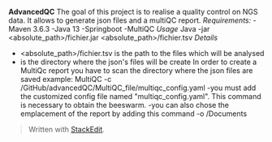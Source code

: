 **AdvancedQC**
The goal of this project is to realise  a quality control on NGS data.
It allows to generate json files and a multiQC report.
*Requirements:*
-Maven 3.6.3
-Java 13
-Springboot
-MultiQC
*Usage*
Java -jar <absolute_path>/fichier.jar <absolute_path>/fichier.tsv <local directory>
*Details*
- <absolute_path>/fichier.tsv is the path to the files which will be analysed
- <local directory> is the directory where the json's files will be create
In order to create a MultiQc report you have to scan the directory  where the json files are saved
example:
MultiQC  <local directory> -c <local directory>/GitHub/advancedQC/MultiQC_file/multiqc_config.yaml
-you must add the customized config file named "multiqc_config.yaml". This command is necessary to obtain the beeswarm.
-you can also chose the emplacement of the report by adding this command -o <local directory>/Documents


> Written with [StackEdit](https://stackedit.io/).

